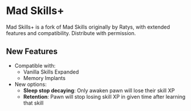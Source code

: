 # Mad Skills+

Mad Skills+ is a fork of Mad Skills originally by Ratys, with extended features and compatibility. Distribute with permission.

## New Features

- Compatible with:
  - Vanilla Skills Expanded
  - Memory Implants
- New options:
  - **Sleep stop decaying**: Only awaken pawn will lose their skill XP
  - **Retention**: Pawn will stop losing skill XP in given time after learning that skill
